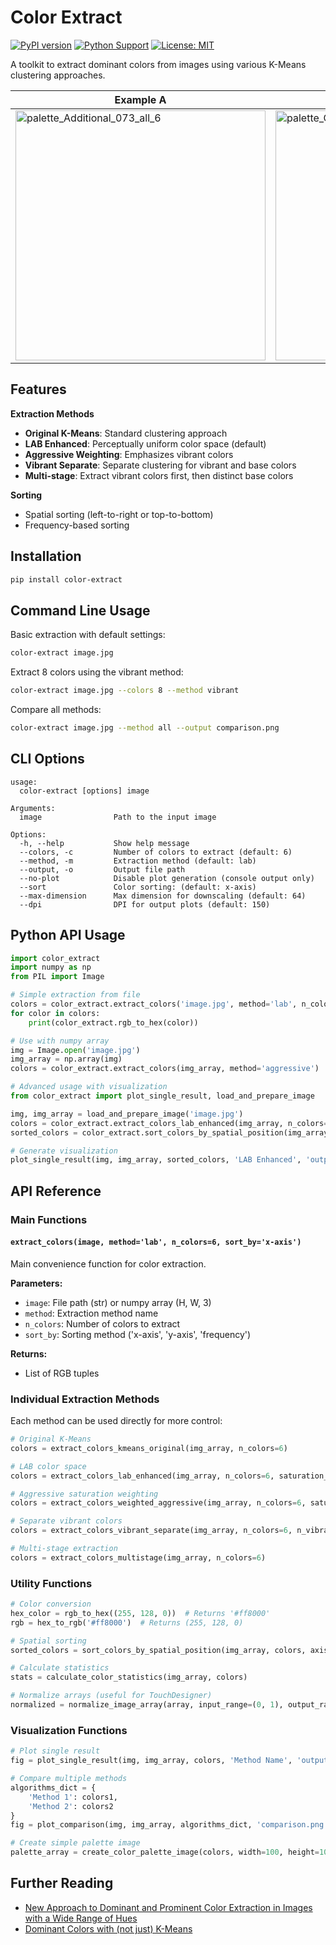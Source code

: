 # Color Extract

[![PyPI version](https://badge.fury.io/py/color-extract.svg)](https://badge.fury.io/py/color-extract)
[![Python Support](https://img.shields.io/pypi/pyversions/color-extract.svg)](https://pypi.org/project/color-extract/)
[![License: MIT](https://img.shields.io/badge/License-MIT-yellow.svg)](https://opensource.org/licenses/MIT)

A toolkit to extract dominant colors from images using various K-Means clustering approaches.

| Example A | Example B | Example C |
| --- | --- | --- |
| <img width="400" alt="palette_Additional_073_all_6" src="https://github.com/user-attachments/assets/8ab11547-8c88-4b6c-97cd-b192c4697686" /> | <img width="400" alt="palette_OilDrums_all_6" src="https://github.com/user-attachments/assets/93fb3716-c059-4148-9e51-69b46553e910" /> | <img width="400" alt="palette_Additional_847_all_6" src="https://github.com/user-attachments/assets/a59cce63-2b28-439e-b3b7-1851ed69e99e" /> |

## Features

**Extraction Methods**
- **Original K-Means**: Standard clustering approach
- **LAB Enhanced**: Perceptually uniform color space (default)
- **Aggressive Weighting**: Emphasizes vibrant colors
- **Vibrant Separate**: Separate clustering for vibrant and base colors
- **Multi-stage**: Extract vibrant colors first, then distinct base colors

**Sorting**
- Spatial sorting (left-to-right or top-to-bottom)
- Frequency-based sorting

## Installation

```bash
pip install color-extract
```

## Command Line Usage

Basic extraction with default settings:
```bash
color-extract image.jpg
```

Extract 8 colors using the vibrant method:
```bash
color-extract image.jpg --colors 8 --method vibrant
```

Compare all methods:
```bash
color-extract image.jpg --method all --output comparison.png
```

## CLI Options

```
usage:
  color-extract [options] image

Arguments:
  image                Path to the input image

Options:
  -h, --help           Show help message
  --colors, -c         Number of colors to extract (default: 6)
  --method, -m         Extraction method (default: lab)
  --output, -o         Output file path
  --no-plot            Disable plot generation (console output only)
  --sort               Color sorting: (default: x-axis)
  --max-dimension      Max dimension for downscaling (default: 64)
  --dpi                DPI for output plots (default: 150)
```

## Python API Usage

```python
import color_extract
import numpy as np
from PIL import Image

# Simple extraction from file
colors = color_extract.extract_colors('image.jpg', method='lab', n_colors=5)
for color in colors:
    print(color_extract.rgb_to_hex(color))

# Use with numpy array
img = Image.open('image.jpg')
img_array = np.array(img)
colors = color_extract.extract_colors(img_array, method='aggressive')

# Advanced usage with visualization
from color_extract import plot_single_result, load_and_prepare_image

img, img_array = load_and_prepare_image('image.jpg')
colors = color_extract.extract_colors_lab_enhanced(img_array, n_colors=6)
sorted_colors = color_extract.sort_colors_by_spatial_position(img_array, colors)

# Generate visualization
plot_single_result(img, img_array, sorted_colors, 'LAB Enhanced', 'output.png')
```

## API Reference

### Main Functions

#### `extract_colors(image, method='lab', n_colors=6, sort_by='x-axis')`

Main convenience function for color extraction.

**Parameters:**
- `image`: File path (str) or numpy array (H, W, 3)
- `method`: Extraction method name
- `n_colors`: Number of colors to extract
- `sort_by`: Sorting method ('x-axis', 'y-axis', 'frequency')

**Returns:**
- List of RGB tuples

### Individual Extraction Methods

Each method can be used directly for more control:

```python
# Original K-Means
colors = extract_colors_kmeans_original(img_array, n_colors=6)

# LAB color space
colors = extract_colors_lab_enhanced(img_array, n_colors=6, saturation_boost=5.0)

# Aggressive saturation weighting
colors = extract_colors_weighted_aggressive(img_array, n_colors=6, saturation_boost=10.0)

# Separate vibrant colors
colors = extract_colors_vibrant_separate(img_array, n_colors=6, n_vibrant=3)

# Multi-stage extraction
colors = extract_colors_multistage(img_array, n_colors=6)
```

### Utility Functions

```python
# Color conversion
hex_color = rgb_to_hex((255, 128, 0))  # Returns '#ff8000'
rgb = hex_to_rgb('#ff8000')  # Returns (255, 128, 0)

# Spatial sorting
sorted_colors = sort_colors_by_spatial_position(img_array, colors, axis='x')

# Calculate statistics
stats = calculate_color_statistics(img_array, colors)

# Normalize arrays (useful for TouchDesigner)
normalized = normalize_image_array(array, input_range=(0, 1), output_range=(0, 255))
```

### Visualization Functions

```python
# Plot single result
fig = plot_single_result(img, img_array, colors, 'Method Name', 'output.png')

# Compare multiple methods
algorithms_dict = {
    'Method 1': colors1,
    'Method 2': colors2
}
fig = plot_comparison(img, img_array, algorithms_dict, 'comparison.png')

# Create simple palette image
palette_array = create_color_palette_image(colors, width=100, height=100)
```


## Further Reading

* [New Approach to Dominant and Prominent Color Extraction in Images with a Wide Range of Hues](https://www.mdpi.com/2227-7080/13/6/230)
* [Dominant Colors with (not just) K-Means](https://tatasz.github.io/dominant_colors/)
